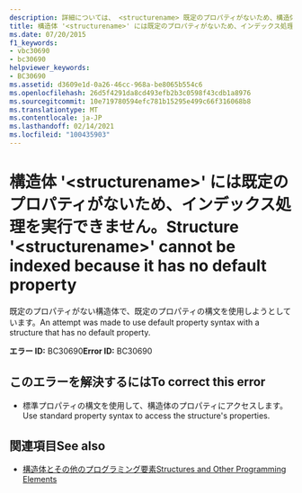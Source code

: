 ```yaml
---
description: 詳細については、 <structurename> 既定のプロパティがないため、構造体 ' ' にインデックスを設定することはできません。
title: 構造体 '<structurename>' には既定のプロパティがないため、インデックス処理を実行できません。
ms.date: 07/20/2015
f1_keywords:
- vbc30690
- bc30690
helpviewer_keywords:
- BC30690
ms.assetid: d3609e1d-0a26-46cc-968a-be8065b554c6
ms.openlocfilehash: 26d5f4291da8cd493efb2b3c0598f43cdb1a8976
ms.sourcegitcommit: 10e719780594efc781b15295e499c66f316068b8
ms.translationtype: MT
ms.contentlocale: ja-JP
ms.lasthandoff: 02/14/2021
ms.locfileid: "100435903"
---
```

# <a name="structure-structurename-cannot-be-indexed-because-it-has-no-default-property"></a><span data-ttu-id="0766d-103">構造体 '\<structurename>' には既定のプロパティがないため、インデックス処理を実行できません。</span><span class="sxs-lookup"><span data-stu-id="0766d-103">Structure '\<structurename>' cannot be indexed because it has no default property</span></span>

<span data-ttu-id="0766d-104">既定のプロパティがない構造体で、既定のプロパティの構文を使用しようとしています。</span><span class="sxs-lookup"><span data-stu-id="0766d-104">An attempt was made to use default property syntax with a structure that has no default property.</span></span>  
  
 <span data-ttu-id="0766d-105">**エラー ID:** BC30690</span><span class="sxs-lookup"><span data-stu-id="0766d-105">**Error ID:** BC30690</span></span>  
  
## <a name="to-correct-this-error"></a><span data-ttu-id="0766d-106">このエラーを解決するには</span><span class="sxs-lookup"><span data-stu-id="0766d-106">To correct this error</span></span>  
  
- <span data-ttu-id="0766d-107">標準プロパティの構文を使用して、構造体のプロパティにアクセスします。</span><span class="sxs-lookup"><span data-stu-id="0766d-107">Use standard property syntax to access the structure's properties.</span></span>  
  
## <a name="see-also"></a><span data-ttu-id="0766d-108">関連項目</span><span class="sxs-lookup"><span data-stu-id="0766d-108">See also</span></span>

- [<span data-ttu-id="0766d-109">構造体とその他のプログラミング要素</span><span class="sxs-lookup"><span data-stu-id="0766d-109">Structures and Other Programming Elements</span></span>](../programming-guide/language-features/data-types/structures-and-other-programming-elements.md)
